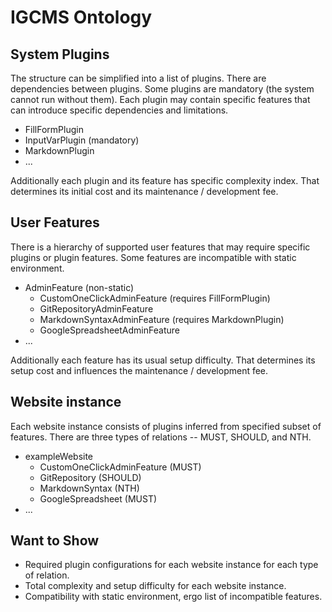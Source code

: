 # IGCMS Ontology

## System Plugins

The structure can be simplified into a list of plugins. There are dependencies between plugins. Some plugins are mandatory (the system cannot run without them). Each plugin may contain specific features that can introduce specific dependencies and limitations.

  * FillFormPlugin
  * InputVarPlugin (mandatory)
  * MarkdownPlugin
  * ...

Additionally each plugin and its feature has specific complexity index. That determines its initial cost and its maintenance / development fee.

## User Features

There is a hierarchy of supported user features that may require specific plugins or plugin features. Some features are incompatible with static environment.

  * AdminFeature (non-static)
    * CustomOneClickAdminFeature (requires FillFormPlugin)
    * GitRepositoryAdminFeature
    * MarkdownSyntaxAdminFeature (requires MarkdownPlugin)
    * GoogleSpreadsheetAdminFeature
  * ...

Additionally each feature has its usual setup difficulty. That determines its setup cost and influences the maintenance / development fee.

## Website instance

Each website instance consists of plugins inferred from specified subset of features. There are three types of relations -- MUST, SHOULD, and NTH.

  * exampleWebsite
    * CustomOneClickAdminFeature (MUST)
    * GitRepository (SHOULD)
    * MarkdownSyntax (NTH)
    * GoogleSpreadsheet (MUST)
  * ...

## Want to Show

  * Required plugin configurations for each website instance for each type of relation.
  * Total complexity and setup difficulty for each website instance.
  * Compatibility with static environment, ergo list of incompatible features.
